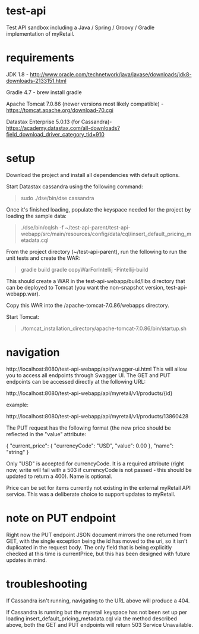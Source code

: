 # test-api
Test API sandbox including a Java / Spring / Groovy / Gradle implementation of myRetail.

# requirements
JDK 1.8 - http://www.oracle.com/technetwork/java/javase/downloads/jdk8-downloads-2133151.html

Gradle 4.7 - brew install gradle

Apache Tomcat 7.0.86 (newer versions most likely compatible) - https://tomcat.apache.org/download-70.cgi

Datastax Enterprise 5.0.13 (for Cassandra)- https://academy.datastax.com/all-downloads?field_download_driver_category_tid=910


# setup
Download the project and install all dependencies with default options.

Start Datastax cassandra using the following command:

> sudo ./dse/bin/dse cassandra

Once it's finished loading, populate the keyspace needed for the project by loading the sample data:

>./dse/bin/cqlsh -f ~/test-api-parent/test-api-webapp/src/main/resources/config/data/cql/insert_default_pricing_metadata.cql

From the project directory (~/test-api-parent), run the following to run the unit tests and create the WAR:

> gradle build
> gradle copyWarForIntellij -Pintellij-build

This should create a WAR in the test-api-webapp/build/libs directory that can be deployed to Tomcat (you want the non-snapshot version, test-api-webapp.war). 

Copy this WAR into the /apache-tomcat-7.0.86/webapps directory.

Start Tomcat:
>./tomcat_installation_directory/apache-tomcat-7.0.86/bin/startup.sh

# navigation 
http://localhost:8080/test-api-webapp/api/swagger-ui.html 
This will allow you to access all endpoints through Swagger UI.  The GET and PUT endpoints can be accessed directly at the following URL:

http://localhost:8080/test-api-webapp/api/myretail/v1/products/{id}

example:

http://localhost:8080/test-api-webapp/api/myretail/v1/products/13860428

The PUT request has the following format (the new price should be reflected in the "value" attribute:

{
  "current_price": {
    "currencyCode": "USD",
    "value": 0.00
  },
  "name": "string"
}

Only "USD" is accepted for currencyCode. It is a required attribute (right now, write will fail with a 503 if currencyCode is not passed - this should be updated to return a 400). Name is optional.

Price can be set for items currently not existing in the external myRetail API service.  This was a deliberate choice to support updates to myRetail.


# note on PUT endpoint
Right now the PUT endpoint JSON document mirrors the one returned from GET, with the single exception being the id has moved to the uri, so it isn't duplicated in the request body.  The only field that is being explicitly checked at this time is currentPrice, but this has been designed with future updates in mind.

# troubleshooting

If Cassandra isn't running, navigating to the URL above will produce a 404.

If Cassandra is running but the myretail keyspace has not been set up per loading insert_default_pricing_metadata.cql via the method described above, both the GET and PUT endpoints will return 503 Service Unavailable.




